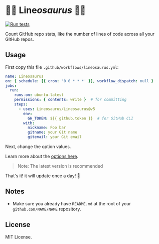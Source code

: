 # 🦕🦕 Line*osaurus* 🦕🦕

[![Run tests](https://github.com/Lineosaurus/Lineosaurus/actions/workflows/run-tests.yml/badge.svg)](https://github.com/Lineosaurus/Lineosaurus/actions/workflows/run-tests.yml)

Count GitHub repo stats, like the number of lines of code across all your GitHub repos.

## Usage

First copy this file `.github/workflows/lineosaurus.yml`:

```yml
name: Lineosaurus
on: { schedule: [{ cron: '0 0 * * *' }], workflow_dispatch: null }
jobs:
  run:
    runs-on: ubuntu-latest
    permissions: { contents: write }  # for committing
    steps:
      - uses: Lineosaurus/Lineosaurus@v5
        env:
          GH_TOKEN: ${{ github.token }}  # for GitHub CLI
        with:
          nickname: Foo bar
          gitname: your Git name
          gitemail: your Git email
```

Next, change the option values.

Learn more about the [options here](https://github.com/Lineosaurus/Lineosaurus/blob/main/action.yml).

> Note: The latest version is recommended

That's it! it will update once a day! 🎉

## Notes

- Make sure you already have `README.md` at the root of your `github.com/NAME/NAME` repository.

## License

MIT License.
